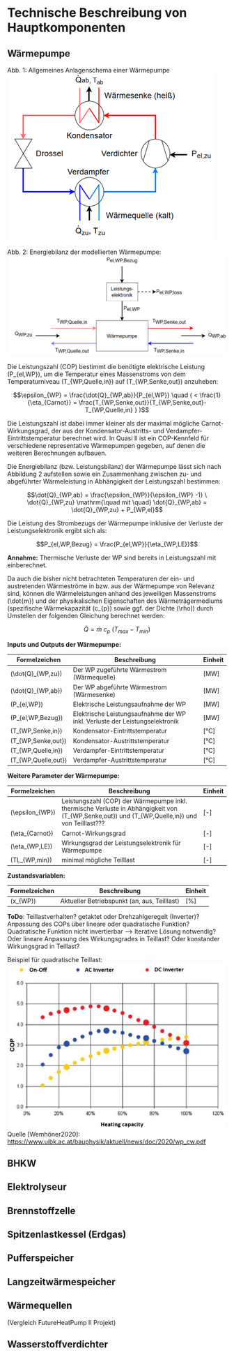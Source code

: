 # Technische Beschreibung von Hauptkomponenten

## Wärmepumpe

Abb. 1: Allgemeines Anlagenschema einer Wärmepumpe
![Image title](fig/WP_overview.png)

Abb. 2: Energiebilanz der modellierten Wärmepumpe:
![Image title](fig/WP_Energies.png)
 
Die Leistungszahl (COP) bestimmt die benötigte elektrische Leistung \(P_{el,WP}\), um die Temperatur eines Massenstroms von dem Temperaturniveau \(T_{WP,Quelle,in}\) auf \(T_{WP,Senke,out}\) anzuheben: 

$$\epsilon_{WP} = \frac{\dot{Q}_{WP,ab}}{P_{el,WP}} \quad ( < \frac{1}{\eta_{Carnot}} = \frac{T_{WP,Senke,out}}{T_{WP,Senke,out}-T_{WP,Quelle,in} } )$$

Die Leistungszahl ist dabei immer kleiner als der maximal mögliche Carnot-Wirkungsgrad, der aus der Kondensator-Austritts- und Verdampfer-Eintrittstemperatur berechnet wird. In Quasi II ist ein COP-Kennfeld für verschiedene representative Wärmepumpen gegeben, auf denen die weiteren Berechnungen aufbauen.

Die Energiebilanz (bzw. Leistungsbilanz) der Wärmepumpe lässt sich nach Abbildung 2 aufstellen sowie ein Zusammenhang zwischen zu- und abgeführter Wärmeleistung in Abhängigkeit der Leistungszahl bestimmen: 

$$\dot{Q}_{WP,ab} = \frac{\epsilon_{WP}}{\epsilon_{WP} -1} \ \dot{Q}_{WP,zu} \mathrm{\quad mit \quad} \dot{Q}_{WP,ab} = \dot{Q}_{WP,zu} + P_{WP,el}$$

Die Leistung des Strombezugs der Wärmepumpe inklusive der Verluste der Leistungselektronik ergibt sich als: 

$$P_{el,WP,Bezug} = \frac{P_{el,WP}}{\eta_{WP,LE}}$$

**Annahme:** Thermische Verluste der WP sind bereits in Leistungszahl mit einberechnet.

Da auch die bisher nicht betrachteten Temperaturen der ein- und austretenden Wärmeströme in bzw. aus der Wärmepumpe von Relevanz sind, können die Wärmeleistungen anhand des jeweiligen Massenstroms \(\dot{m}\) und der physikalischen Eigenschaften des Wärmeträgermediums (spezifische Wärmekapazität \(c_{p}\) sowie ggf. der Dichte \(\rho\)) durch Umstellen der folgenden Gleichung berechnet werden:

$$\dot{Q} = \dot{m} \ c_{p} \ (T_{max} - T_{min})$$

**Inputs und Outputs der Wärmepumpe:**

Formelzeichen| Beschreibung | Einheit
-------- | -------- | --------
\(\dot{Q}_{WP,zu}\)  | Der WP zugeführte Wärmestrom (Wärmequelle)   | [MW]
\(\dot{Q}_{WP,ab}\)   | Der WP abgeführte Wärmestrom (Wärmesenke)   | [MW]
\(P_{el,WP}\)   | Elektrische Leistungsaufnahme der WP   | [MW]
\(P_{el,WP,Bezug}\)   | Elektrische Leistungsaufnahme der WP inkl. Verluste der Leistungselektronik   | [MW]
\(T_{WP,Senke,in}\)   | Kondensator-Eintrittstemperatur   | [°C]
\(T_{WP,Senke,out}\)   | Kondensator-Austrittstemperatur   | [°C]
\(T_{WP,Quelle,in}\)   | Verdampfer-Eintrittstemperatur   | [°C]
\(T_{WP,Quelle,out}\)   | Verdampfer-Austrittstemperatur   | [°C]

**Weitere Parameter der Wärmepumpe:**

Formelzeichen| Beschreibung | Einheit
-------- | -------- | --------
\(\epsilon_{WP}\)  | Leistungszahl (COP) der Wärmepumpe inkl. thermische Verluste in Abhängigkeit von \(T_{WP,Senke,out}\) und \(T_{WP,Quelle,in}\) und von Teilllast??? | [-]
\(\eta_{Carnot}\)  | Carnot-Wirkungsgrad   | [-]
\(\eta_{WP,LE}\)  | Wirkungsgrad der Leistungselektronik für Wärmepumpe    | [-]
\(TL_{WP,min}\)  | minimal mögliche Teilllast    | [-]

**Zustandsvariablen:**

Formelzeichen| Beschreibung | Einheit
-------- | -------- | --------
\(x_{WP}\)  | Aktueller Betriebspunkt (an, aus, Teilllast)   | [%]

**ToDo**: Teillastverhalten? getaktet oder Drehzahlgeregelt (Inverter)?
Anpassung des COPs über lineare oder quadratische Funktion? Quadratische Funktion nicht invertierbar --> Iterative Lösung notwendig? Oder lineare Anpassung des Wirkungsgrades in Teillast? Oder konstander Wirkungsgrad in Teillast?

Beispiel für quadratische Teillast: 
![Image title](fig/Beispiel_fuer_Teillast.png)
Quelle [Wemhöner2020]: https://www.uibk.ac.at/bauphysik/aktuell/news/doc/2020/wp_cw.pdf

## BHKW


## Elektrolyseur


## Brennstoffzelle


## Spitzenlastkessel (Erdgas)


## Pufferspeicher


## Langzeitwärmespeicher


## Wärmequellen 
(Vergleich FutureHeatPump II Projekt)


## Wasserstoffverdichter




